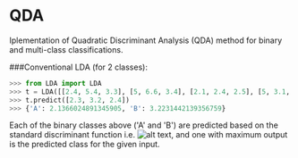 QDA
===

Iplementation of Quadratic Discriminant Analysis (QDA) method for binary and multi-class classifications.

###Conventional LDA (for 2 classes):
```python
>>> from LDA import LDA
>>> t = LDA([[2.4, 5.4, 3.3], [5, 6.6, 3.4], [2.1, 2.4, 2.5], [5, 3.1, 6]], ['A', 'A', 'B', 'B'])
>>> t.predict([2.3, 3.2, 2.4])
>>> {'A': 2.1366024891345905, 'B': 3.2231442139356759}
```
Each of the binary classes above ('A' and 'B') are predicted based on the standard discriminant function i.e. ![alt text](https://github.com/saifuddin778/QDA/raw/master/images/qda.png ""), and one with maximum output is the predicted class for the given input.
